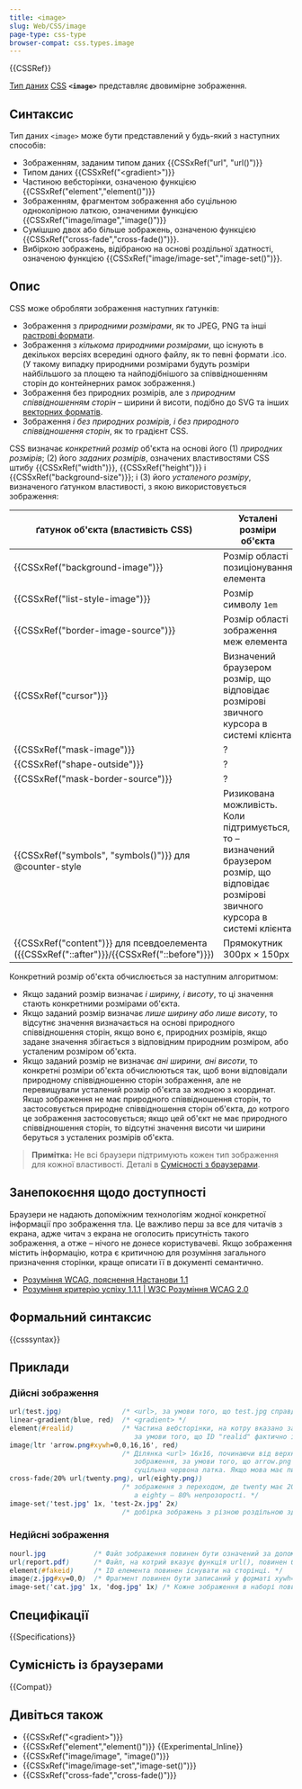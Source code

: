 ```yaml
---
title: <image>
slug: Web/CSS/image
page-type: css-type
browser-compat: css.types.image
---
```


{{CSSRef}}

[Тип даних](/uk/docs/Web/CSS/CSS_Types) [CSS](/uk/docs/Web/CSS) **`<image>`** представляє двовимірне зображення.

## Синтаксис

Тип даних `<image>` може бути представлений у будь-який з наступних способів:

- Зображенням, заданим типом даних {{CSSxRef("url", "url()")}}
- Типом даних {{CSSxRef("&lt;gradient&gt;")}}
- Частиною вебсторінки, означеною функцією {{CSSxRef("element","element()")}}
- Зображенням, фрагментом зображення або суцільною одноколірною латкою, означеними функцією {{CSSxRef("image/image","image()")}}
- Сумішшю двох або більше зображень, означеною функцією {{CSSxRef("cross-fade","cross-fade()")}}.
- Вибіркою зображень, відібраною на основі роздільної здатності, означеною функцією {{CSSxRef("image/image-set","image-set()")}}.

## Опис

CSS може обробляти зображення наступних ґатунків:

- Зображення з _природними розмірами_, як то JPEG, PNG та інші [растрові формати](https://uk.wikipedia.org/wiki/%D0%A0%D0%B0%D1%81%D1%82%D1%80%D0%BE%D0%B2%D0%B0_%D0%B3%D1%80%D0%B0%D1%84%D1%96%D0%BA%D0%B0).
- Зображення з _кількома природними розмірами_, що існують в декількох версіях всередині одного файлу, як то певні формати .ico. (У такому випадку природними розмірами будуть розміри найбільшого за площею та найподібнішого за співвідношенням сторін до контейнерних рамок зображення.)
- Зображення без природних розмірів, але з _природним співвідношенням сторін_ – ширини й висоти, подібно до SVG та інших [векторних форматів](https://uk.wikipedia.org/wiki/%D0%92%D0%B5%D0%BA%D1%82%D0%BE%D1%80%D0%BD%D0%B0_%D0%B3%D1%80%D0%B0%D1%84%D1%96%D0%BA%D0%B0).
- Зображення _і без природних розмірів, і без природного співвідношення сторін_, як то градієнт CSS.

CSS визначає _конкретний розмір_ об'єкта на основі його (1) _природних розмірів_; (2) його _заданих розмірів_, означених властивостями CSS штибу {{CSSxRef("width")}}, {{CSSxRef("height")}} і {{CSSxRef("background-size")}}; і (3) його _усталеного розміру_, визначеного ґатунком властивості, з якою використовується зображення:

| ґатунок об'єкта (властивість CSS)                                                          | Усталені розміри об'єкта                                                                                                                |
| ------------------------------------------------------------------------------------------ | --------------------------------------------------------------------------------------------------------------------------------------- |
| {{CSSxRef("background-image")}}                                                            | Розмір області позиціонування елемента                                                                                                  |
| {{CSSxRef("list-style-image")}}                                                            | Розмір символу `1em`                                                                                                                    |
| {{CSSxRef("border-image-source")}}                                                         | Розмір області зображення меж елемента                                                                                                  |
| {{CSSxRef("cursor")}}                                                                      | Визначений браузером розмір, що відповідає розмірові звичного курсора в системі клієнта                                                 |
| {{CSSxRef("mask-image")}}                                                                  | ?                                                                                                                                       |
| {{CSSxRef("shape-outside")}}                                                               | ?                                                                                                                                       |
| {{CSSxRef("mask-border-source")}}                                                          | ?                                                                                                                                       |
| {{CSSxRef("symbols", "symbols()")}} для @counter-style                                     | Ризикована можливість. Коли підтримується, то – визначений браузером розмір, що відповідає розмірові звичного курсора в системі клієнта |
| {{CSSxRef("content")}} для псевдоелемента ({{CSSxRef("::after")}}/{{CSSxRef("::before")}}) | Прямокутник 300px × 150px                                                                                                               |

Конкретний розмір об'єкта обчислюється за наступним алгоритмом:

- Якщо заданий розмір визначає _і ширину, і висоту_, то ці значення стають конкретними розмірами об'єкта.
- Якщо заданий розмір визначає _лише ширину або лише висоту_, то відсутнє значення визначається на основі природного співвідношення сторін, якщо воно є, природних розмірів, якщо задане значення збігається з відповідним природним розміром, або усталеним розміром об'єкта.
- Якщо заданий розмір не визначає _ані ширини, ані висоти_, то конкретні розміри об'єкта обчислюються так, щоб вони відповідали природному співвідношенню сторін зображення, але не перевищували усталений розмір об'єкта за жодною з координат. Якщо зображення не має природного співвідношення сторін, то застосовується природне співвідношення сторін об'єкта, до котрого це зображення застосовується; якщо цей об'єкт не має природного співвідношення сторін, то відсутні значення висоти чи ширини беруться з усталених розмірів об'єкта.

> **Примітка:** Не всі браузери підтримують кожен тип зображення для кожної властивості. Деталі в [Сумісності з браузерами](#sumisnist-iz-brauzeramy).

## Занепокоєння щодо доступності

Браузери не надають допоміжним технологіям жодної конкретної інформації про зображення тла. Це важливо перш за все для читачів з екрана, адже читач з екрана не оголосить присутність такого зображення, а отже – нічого не донесе користувачеві. Якщо зображення містить інформацію, котра є критичною для розуміння загального призначення сторінки, краще описати її в документі семантично.

- [Розуміння WCAG, пояснення Настанови 1.1](/uk/docs/Web/Accessibility/Understanding_WCAG/Perceivable#guideline_1.1_%e2%80%94_providing_text_alternatives_for_non-text_content)
- [Розуміння критерію успіху 1.1.1 | W3C Розуміння WCAG 2.0](https://www.w3.org/TR/2016/NOTE-UNDERSTANDING-WCAG20-20161007/text-equiv-all.html)

## Формальний синтаксис

{{csssyntax}}

## Приклади

### Дійсні зображення

```css example-good
url(test.jpg)               /* <url>, за умови того, що test.jpg справді є зображенням */
linear-gradient(blue, red)  /* <gradient> */
element(#realid)            /* Частина вебсторінки, на котру вказано за допомогою функції element(),
                               за умови того, що ID "realid" фактично існує на сторінці */
image(ltr 'arrow.png#xywh=0,0,16,16', red)
                            /* Ділянка <url> 16x16, починаючи від верхнього лівого кута вихідного
                               зображення, за умови того, що arrow.png – підтримуване зображення, інакше –
                               суцільна червона латка. Якщо мова має письмо справа наліво, то зображення буде віддзеркалено по горизонталі. */
cross-fade(20% url(twenty.png), url(eighty.png))
                            /* зображення з переходом, де twenty має 20% непрозорості,
                               а eighty – 80% непрозорості. */
image-set('test.jpg' 1x, 'test-2x.jpg' 2x)
                            /* добірка зображень з різною роздільною здатністю */
```

### Недійсні зображення

```css example-bad
nourl.jpg            /* Файл зображення повинен бути означений за допомогою функції url(). */
url(report.pdf)      /* Файл, на котрий вказує функція url(), повинен бути зображенням. */
element(#fakeid)     /* ID елемента повинен існувати на сторінці. */
image(z.jpg#xy=0,0)  /* Фрагмент повинен бути записаний у форматі xywh=#,#,#,# */
image-set('cat.jpg' 1x, 'dog.jpg' 1x) /* Кожне зображення в наборі повинно мати іншу роздільну здатність */
```

## Специфікації

{{Specifications}}

## Сумісність із браузерами

{{Compat}}

## Дивіться також

- {{CSSxRef("&lt;gradient&gt;")}}
- {{CSSxRef("element","element()")}} {{Experimental_Inline}}
- {{CSSxRef("image/image", "image()")}}
- {{CSSxRef("image/image-set","image-set()")}}
- {{CSSxRef("cross-fade","cross-fade()")}}
